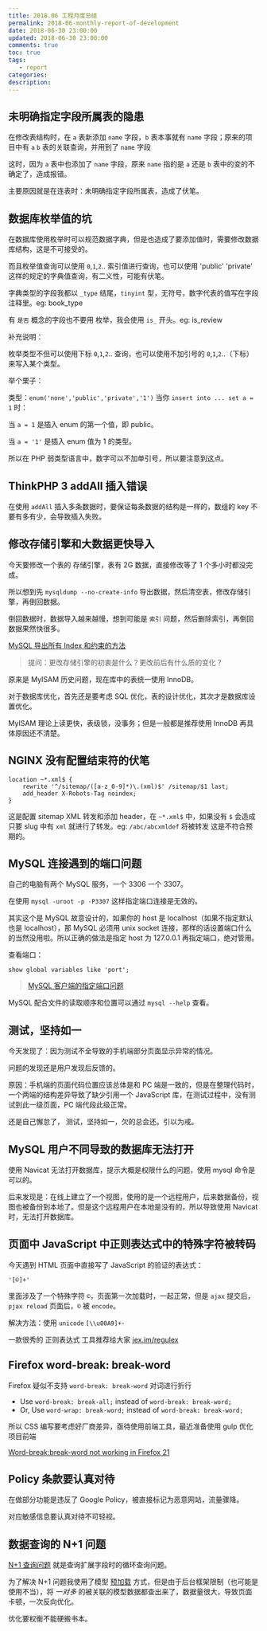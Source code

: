 ```yaml
---
title: 2018.06 工程月度总结
permalink: 2018-06-monthly-report-of-development
date: 2018-06-30 23:00:00
updated: 2018-06-30 23:00:00
comments: true
toc: true
tags:
   - report
categories:
description:
---
```


## 未明确指定字段所属表的隐患

在修改表结构时，在 `a` 表新添加 `name` 字段，`b` 表本事就有 `name` 字段；原来的项目中有 `a` `b` 表的关联查询，并用到了 `name` 字段

这时，因为 `a` 表中也添加了 `name` 字段，原来 `name` 指的是 `a` 还是 `b` 表中的变的不确定了，造成报错。

主要原因就是在连表时：未明确指定字段所属表，造成了伏笔。

<!-- more -->

## 数据库枚举值的坑

在数据库使用枚举时可以规范数据字典，但是也造成了要添加值时，需要修改数据库结构，这是不可接受的。

而且枚举值查询可以使用 `0`,`1`,`2`.. 索引值进行查询，也可以使用 'public' 'private' 这样的规定的字典值查询，有二义性，可能有伏笔。

字典类型的字段我都以 `_type` 结尾，`tinyint` 型，无符号，数字代表的值写在字段注释里。eg: book_type

有 `是否` 概念的字段也不要用 枚举，我会使用 `is_` 开头。eg: is_review

补充说明：

枚举类型不但可以使用下标 `0`,`1`,`2`.. 查询，也可以使用不加引号的 `0`,`1`,`2`..（下标）来写入某个类型。

举个栗子：

类型：`enum('none','public','private','1')` 当你 `insert into ... set a = 1` 时：

当 `a = 1` 是插入 enum 的第一个值，即 public。

当 `a = '1'` 是插入 enum 值为 1 的类型。

所以在 PHP 弱类型语言中，数字可以不加单引号，所以要注意到这点。

## ThinkPHP 3 addAll 插入错误

在使用 `addAll` 插入多条数据时，要保证每条数据的结构是一样的，数组的 key 不要有多有少，会导致插入失败。

## 修改存储引擎和大数据更快导入

今天要修改一个表的 存储引擎，表有 2G 数据，直接修改等了 1 个多小时都没完成。

所以想到先 `mysqldump --no-create-info` 导出数据，然后清空表，修改存储引擎，再倒回数据。

倒回数据时，数据导入越来越慢，想到可能是 `索引` 问题，然后删除索引，再倒回数据果然快很多。

[MySQL 导出所有 Index 和约束的方法](https://www.jb51.net/article/53595.htm)

> 提问：更改存储引擎的初衷是什么？更改前后有什么质的变化？

原来是 MyISAM 历史问题，现在库中的表统一使用 InnoDB。

对于数据库优化，首先还是要考虑 SQL 优化，表的设计优化，其次才是数据库设置优化。

MyISAM 理论上读更快，表级锁，没事务；但是一般都是推荐使用 InnoDB 再具体原因还不清楚。

## NGINX 没有配置结束符的伏笔

```
location ~*.xml$ {
    rewrite '^/sitemap/([a-z_0-9]*)\.(xml)$' /sitemap/$1 last;
    add_header X-Robots-Tag noindex;
}
```

这是配置 sitemap XML 转发和添加 header，在 `~*.xml$` 中，如果没有 `$` 会造成只要 slug 中有 `xml` 就进行了转发。eg: `/abc/abcxmldef` 将被转发 这是不符合预期的。

## MySQL 连接遇到的端口问题

自己的电脑有两个 MySQL 服务，一个 3306 一个 3307。

在使用 `mysql -uroot -p -P3307` 这样指定端口连接是无效的。

其实这个是 MySQL 故意设计的，如果你的 host 是 localhost（如果不指定默认也是 localhost），那 MySQL 必须用 unix socket 连接，那样的话设置端口什么的当然没用啦。所以正确的做法是指定 host 为 127.0.0.1 再指定端口，绝对管用。

查看端口：

```
show global variables like 'port';
```

> [MySQL 客户端的指定端口问题](https://www.chrisyue.com/set-no-port-when-mysql-connect-localhost.html)

MySQL 配合文件的读取顺序和位置可以通过 `mysql --help` 查看。

## 测试，坚持如一

今天发现了：因为测试不全导致的手机端部分页面显示异常的情况。

问题的发现还是用户发现后反馈的。

原因：手机端的页面代码位置应该总体是和 PC 端是一致的，但是在整理代码时，一个两端的结构差异导致了缺少引用一个 JavaScript 库，在测试过程中，没有测试到此一级页面，PC 端代段此级正常。

还是自己懈怠了， 测试，坚持如一，欠的总会还。引以为戒。

## MySQL 用户不同导致的数据库无法打开

使用 Navicat 无法打开数据库，提示大概是权限什么的问题，使用 mysql 命令是可以的。

后来发现是：在线上建立了一个视图，使用的是一个远程用户，后来数据备份，视图也被备份到本地了。但是这个远程用户在本地是没有的，所以导致使用 Navicat 时，无法打开数据库。

## 页面中 JavaScript 中正则表达式中的特殊字符被转码

今天遇到 HTML 页面中直接写了 JavaScript 的验证的表达式：

```
'[©]+'
```

里面涉及了一个特殊字符 `©`，页面第一次加载时，一起正常，但是 `ajax` 提交后，`pjax reload` 页面后，`©` 被 `encode`。

解决方法：使用 `unicode` `[\\u00A9]+·`

一款很秀的 正则表达式 工具推荐给大家 [jex.im/regulex](jex.im/regulex)

## Firefox word-break: break-word

Firefox 疑似不支持 `word-break: break-word` 对词进行折行

- Use `word-break: break-all;` instead of `word-break: break-word;`
- Or, Use `word-wrap: break-word;` instead of `word-break: break-word;`

所以 CSS 编写要考虑好厂商差异，亟待使用前端工具，最近准备使用 gulp 优化项目前端

[Word-break:break-word not working in Firefox 21](https://stackoverflow.com/questions/17143614/word-breakbreak-word-not-working-in-firefox-21)

## Policy 条款要认真对待

在做部分功能是违反了 Google Policy，被直接标记为恶意网站，流量骤降。

对应敏感信息要认真对待不可轻视。

## 数据查询的 N+1 问题

[N+1 查询问题](https://laravel-china.org/topics/7778/summary-using-the-laravel-development-tool-the-n-1-problem-of-the-orm-query) 就是查询扩展字段时的循环查询问题。

为了解决 N+1 问题我使用了模型 [预加载](https://laravel-china.org/docs/laravel/5.5/eloquent-relationships/1265#eager-loading) 方式，但是由于后台框架限制（也可能是使用不当），将 _一对多_ 的被关联的模型数据都查出来了，数据量很大，导致页面卡顿，一次反向优化。

优化要权衡不能硬搬书本。
